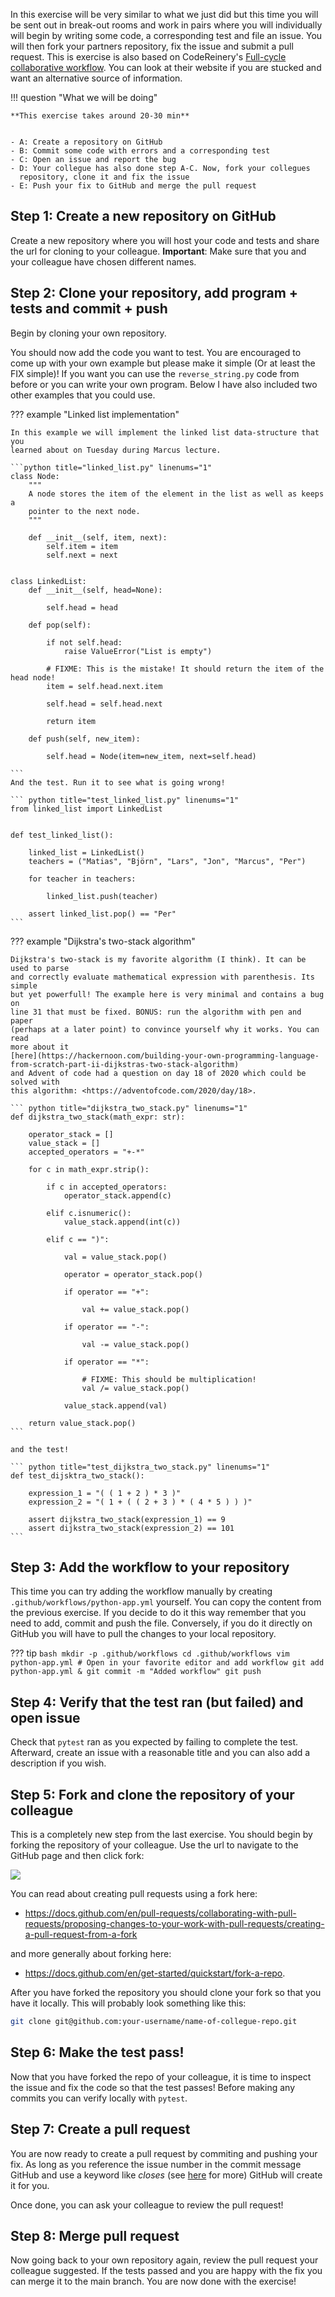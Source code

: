 
In this exercise will be very similar to what we just did but this time you
will be sent out in break-out rooms and work in pairs where you will
individually will begin by writing some code, a corresponding test and file an
issue. You will then fork your partners repository, fix the issue and submit a
pull request. This is exercise is also based on CodeReinery's [Full-cycle
collaborative
workflow](https://coderefinery.github.io/testing/full-cycle-ci/#). You can look
at their website if you are stucked and want an alternative source of information.

!!! question "What we will be doing"

    **This exercise takes around 20-30 min**

    
    - A: Create a repository on GitHub
    - B: Commit some code with errors and a corresponding test
    - C: Open an issue and report the bug
    - D: Your collegue has also done step A-C. Now, fork your collegues
      repository, clone it and fix the issue
    - E: Push your fix to GitHub and merge the pull request

## Step 1: Create a new repository on GitHub

Create a new repository where you will host your code and tests and share the
url for cloning to your colleague. **Important**: Make sure that you and your
colleague have chosen different names. 

## Step 2: Clone your repository, add program + tests and commit + push

Begin by cloning your own repository. 

You should now add the code you want to test. You are encouraged to come up
with your own example but please make it simple (Or at least the FIX simple)!
If you want you can use the `reverse_string.py` code from before or you can
write your own program. Below I have also included two other examples that you
could use.

??? example "Linked list implementation" 
    
    In this example we will implement the linked list data-structure that you
    learned about on Tuesday during Marcus lecture.

    ```python title="linked_list.py" linenums="1"
    class Node:
        """
        A node stores the item of the element in the list as well as keeps a
        pointer to the next node.
        """

        def __init__(self, item, next):
            self.item = item
            self.next = next


    class LinkedList:
        def __init__(self, head=None):

            self.head = head

        def pop(self):

            if not self.head:
                raise ValueError("List is empty")

            # FIXME: This is the mistake! It should return the item of the head node!
            item = self.head.next.item

            self.head = self.head.next

            return item

        def push(self, new_item):

            self.head = Node(item=new_item, next=self.head)

    ```
    And the test. Run it to see what is going wrong!

    ``` python title="test_linked_list.py" linenums="1"
    from linked_list import LinkedList


    def test_linked_list():

        linked_list = LinkedList()
        teachers = ("Matias", "Björn", "Lars", "Jon", "Marcus", "Per")

        for teacher in teachers:

            linked_list.push(teacher)

        assert linked_list.pop() == "Per"
    ```

??? example "Dijkstra's two-stack algorithm" 

    Dijkstra's two-stack is my favorite algorithm (I think). It can be used to parse
    and correctly evaluate mathematical expression with parenthesis. Its simple
    but yet powerfull! The example here is very minimal and contains a bug on
    line 31 that must be fixed. BONUS: run the algorithm with pen and paper
    (perhaps at a later point) to convince yourself why it works. You can read
    more about it
    [here](https://hackernoon.com/building-your-own-programming-language-from-scratch-part-ii-dijkstras-two-stack-algorithm)
    and Advent of code had a question on day 18 of 2020 which could be solved with
    this algorithm: <https://adventofcode.com/2020/day/18>.

    ``` python title="dijkstra_two_stack.py" linenums="1"
    def dijkstra_two_stack(math_expr: str):

        operator_stack = []
        value_stack = []
        accepted_operators = "+-*"

        for c in math_expr.strip():

            if c in accepted_operators:
                operator_stack.append(c)

            elif c.isnumeric():
                value_stack.append(int(c))

            elif c == ")":

                val = value_stack.pop()

                operator = operator_stack.pop()

                if operator == "+":

                    val += value_stack.pop()

                if operator == "-":

                    val -= value_stack.pop()

                if operator == "*":
                    
                    # FIXME: This should be multiplication!
                    val /= value_stack.pop()

                value_stack.append(val)

        return value_stack.pop()
    ```

    and the test!

    ``` python title="test_dijkstra_two_stack.py" linenums="1"
    def test_dijsktra_two_stack():

        expression_1 = "( ( 1 + 2 ) * 3 )"
        expression_2 = "( 1 + ( ( 2 + 3 ) * ( 4 * 5 ) ) )"

        assert dijkstra_two_stack(expression_1) == 9
        assert dijkstra_two_stack(expression_2) == 101
    ```

## Step 3: Add the workflow to your repository

This time you can try adding the workflow manually by creating
`.github/workflows/python-app.yml` yourself. You can copy the content from the
previous exercise. If you decide to do it this way remember that you need to
add, commit and push the file. Conversely, if you do it directly on GitHub you
will have to pull the changes to your local repository. 

??? tip 
    ``` bash
    mkdir -p .github/workflows
    cd .github/workflows
    vim python-app.yml # Open in your favorite editor and add workflow
    git add python-app.yml & git commit -m "Added workflow"
    git push
    ```

## Step 4: Verify that the test ran (but failed) and open issue

Check that `pytest` ran as you expected by failing to complete the test.
Afterward, create an issue with a reasonable title and you can also add a
description if you wish.

## Step 5: Fork and clone the repository of your colleague

This is a completely new step from the last exercise. You should begin by
forking the repository of your colleague. Use the url to navigate to the GitHub
page and then click fork:

![](img/fork.png)

You can read about creating pull requests using a fork here:

* <https://docs.github.com/en/pull-requests/collaborating-with-pull-requests/proposing-changes-to-your-work-with-pull-requests/creating-a-pull-request-from-a-fork>

and more generally about forking here:

* <https://docs.github.com/en/get-started/quickstart/fork-a-repo>. 


After you have forked the repository you should clone your fork so that you
have it  locally. This will probably look something like this:

``` bash
git clone git@github.com:your-username/name-of-collegue-repo.git
```

## Step 6: Make the test pass!

Now that you have forked the repo of your colleague, it is time to inspect the
issue and fix the code so that the test passes! Before making any commits you
can verify locally with `pytest`. 

## Step 7: Create a pull request

You are now ready to create a pull request by commiting and pushing your fix.
As long as you reference the issue number in the commit message GitHub and use
a keyword like *closes* (see
[here](https://docs.github.com/en/issues/tracking-your-work-with-issues/linking-a-pull-request-to-an-issue)
for more) GitHub will create it for you. 

Once done, you can ask your colleague to review the pull request!


## Step 8: Merge pull request

Now going back to your own repository again, review the pull request your
colleague suggested. If the tests passed and you are happy with the fix you can
merge it to the main branch. You are now done with the exercise!
